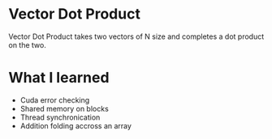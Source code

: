# Vector Dot Product
Vector Dot Product takes two vectors of N size and completes a dot product on the two.
# What I learned
* Cuda error checking
* Shared memory on blocks
* Thread synchronication
* Addition folding accross an array
